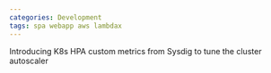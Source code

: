 ```yaml
---
categories: Development
tags: spa webapp aws lambdax
---
```



Introducing K8s HPA custom metrics from Sysdig to tune the cluster autoscaler


